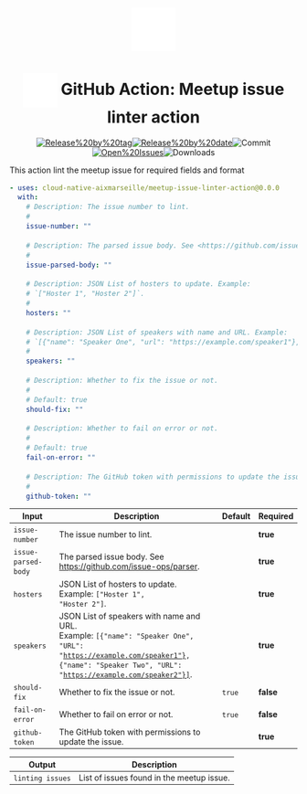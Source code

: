 <!-- markdownlint-disable-next-line first-line-heading -->
<div align="center" width="100%">
<!-- start branding -->

<img src=".github/ghadocs/branding.svg" width="15%" align="center" alt="branding<icon:check-circle color:blue>" />

<!-- end branding -->
<!-- start title -->

# <img src=".github/ghadocs/branding.svg" width="60px" align="center" alt="branding<icon:check-circle color:blue>" /> GitHub Action: Meetup issue linter action

<!-- end title -->
<!-- markdownlint-disable MD013 -->
<!-- start badges -->

<a href="https%3A%2F%2Fgithub.com%2Fcloud-native-aixmarseille%2Fmeetup-issue-linter-action%2Freleases%2Flatest"><img src="https://img.shields.io/github/v/release/cloud-native-aixmarseille/meetup-issue-linter-action?display_name=tag&sort=semver&logo=github&style=flat-square" alt="Release%20by%20tag" /></a><a href="https%3A%2F%2Fgithub.com%2Fcloud-native-aixmarseille%2Fmeetup-issue-linter-action%2Freleases%2Flatest"><img src="https://img.shields.io/github/release-date/cloud-native-aixmarseille/meetup-issue-linter-action?display_name=tag&sort=semver&logo=github&style=flat-square" alt="Release%20by%20date" /></a><img src="https://img.shields.io/github/last-commit/cloud-native-aixmarseille/meetup-issue-linter-action?logo=github&style=flat-square" alt="Commit" /><a href="https%3A%2F%2Fgithub.com%2Fcloud-native-aixmarseille%2Fmeetup-issue-linter-action%2Fissues"><img src="https://img.shields.io/github/issues/cloud-native-aixmarseille/meetup-issue-linter-action?logo=github&style=flat-square" alt="Open%20Issues" /></a><img src="https://img.shields.io/github/downloads/cloud-native-aixmarseille/meetup-issue-linter-action/total?logo=github&style=flat-square" alt="Downloads" />

<!-- end badges -->
<!-- markdownlint-enable MD013 -->
</div>
<!-- start description -->

This action lint the meetup issue for required fields and format

<!-- end description -->
<!-- start contents -->
<!-- end contents -->
<!-- start usage -->

```yaml
- uses: cloud-native-aixmarseille/meetup-issue-linter-action@0.0.0
  with:
    # Description: The issue number to lint.
    #
    issue-number: ""

    # Description: The parsed issue body. See <https://github.com/issue-ops/parser>.
    #
    issue-parsed-body: ""

    # Description: JSON List of hosters to update. Example:
    # `["Hoster 1", "Hoster 2"]`.
    #
    hosters: ""

    # Description: JSON List of speakers with name and URL. Example:
    # `[{"name": "Speaker One", "url": "https://example.com/speaker1"}, {"name": "Speaker Two", "url": "https://example.com/speaker2"}]`.
    #
    speakers: ""

    # Description: Whether to fix the issue or not.
    #
    # Default: true
    should-fix: ""

    # Description: Whether to fail on error or not.
    #
    # Default: true
    fail-on-error: ""

    # Description: The GitHub token with permissions to update the issue.
    #
    github-token: ""
```

<!-- end usage -->
<!-- start inputs -->

| **Input**                      | **Description**                                                                                                                                                                                       | **Default**       | **Required** |
| ------------------------------ | ----------------------------------------------------------------------------------------------------------------------------------------------------------------------------------------------------- | ----------------- | ------------ |
| <code>issue-number</code>      | The issue number to lint.                                                                                                                                                                             |                   | **true**     |
| <code>issue-parsed-body</code> | The parsed issue body. See <https://github.com/issue-ops/parser>.                                                                                                                                     |                   | **true**     |
| <code>hosters</code>           | JSON List of hosters to update.<br />Example: <code>["Hoster 1", "Hoster 2"]</code>.                                                                                                                  |                   | **true**     |
| <code>speakers</code>          | JSON List of speakers with name and URL.<br />Example: <code>[{"name": "Speaker One", "URL": "https://example.com/speaker1"}, {"name": "Speaker Two", "URL": "https://example.com/speaker2"}]</code>. |                   | **true**     |
| <code>should-fix</code>        | Whether to fix the issue or not.                                                                                                                                                                      | <code>true</code> | **false**    |
| <code>fail-on-error</code>     | Whether to fail on error or not.                                                                                                                                                                      | <code>true</code> | **false**    |
| <code>github-token</code>      | The GitHub token with permissions to update the issue.                                                                                                                                                |                   | **true**     |

<!-- end inputs -->
<!-- start outputs -->

| **Output**               | **Description**                           |
| ------------------------ | ----------------------------------------- |
| <code>linting issues</code> | List of issues found in the meetup issue. |

<!-- end outputs -->
<!-- start [.github/ghadocs/examples/] -->
<!-- end [.github/ghadocs/examples/] -->
